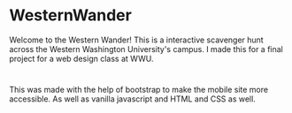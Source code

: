# WesternWander
Welcome to the Western Wander! This is a interactive scavenger hunt across the Western Washington University's campus. I made this for a final project for a web design class at WWU. 
#
This was made with the help of bootstrap to make the mobile site more accessible. As well as vanilla javascript and HTML and CSS as well. 
